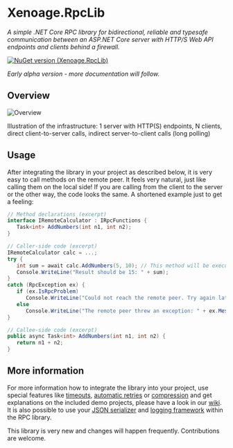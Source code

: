 # Xenoage.RpcLib

*A simple .NET Core RPC library for bidirectional, reliable and typesafe communication between an ASP.NET Core server with HTTP/S Web API endpoints and clients behind a firewall.*

[![NuGet version (Xenoage.RpcLib)](https://img.shields.io/nuget/v/Xenoage.RpcLib.svg?style=flat-square)](https://www.nuget.org/packages/Xenoage.RpcLib/)

_Early alpha version - more documentation will follow._

## Overview

![Overview](https://raw.githubusercontent.com/wiki/Xenoage/RpcLib/Drawings/RpcLib-Overview.png)

Illustration of the infrastructure: 1 server with HTTP(S) endpoints, N clients, direct client-to-server calls, indirect server-to-client calls (long polling)

## Usage

After integrating the library in your project as described below, it is very easy to call methods on the remote peer. It feels very natural, just like calling them on the local side! If you are calling from the client to the server or the other way, the code looks the same. A shortened example just to get a feeling:

```c#
// Method declarations (excerpt)
interface IRemoteCalculator : IRpcFunctions {
   Task<int> AddNumbers(int n1, int n2);
}

// Caller-side code (excerpt)
IRemoteCalculator calc = ...;
try {
   int sum = await calc.AddNumbers(5, 10); // This method will be executed on the remote peer
   Console.WriteLine("Result should be 15: " + sum);
}
catch (RpcException ex) {
   if (ex.IsRpcProblem)
      Console.WriteLine("Could not reach the remote peer. Try again later.");
   else
      Console.WriteLine("The remote peer threw an exception: " + ex.Message);
}

// Callee-side code (excerpt)
public async Task<int> AddNumbers(int n1, int n2) {
   return n1 + n2;
}
```

## More information

For more information how to integrate the library into your project, use special features like [timeouts](https://github.com/Xenoage/RpcLib/wiki/Individual-timeouts), [automatic retries](https://github.com/Xenoage/RpcLib/wiki/Automatic-retry) or [compression](https://github.com/Xenoage/RpcLib/wiki/Compression) and get explanations on the included demo projects, please have a look in our [wiki](https://github.com/Xenoage/RpcLib/wiki). It is also possible to use your [JSON serializer](https://github.com/Xenoage/RpcLib/wiki/JSON-serializer) and [logging framework](https://github.com/Xenoage/RpcLib/wiki/Logging) within the RPC library.

This library is very new and changes will happen frequently. Contributions are welcome.
